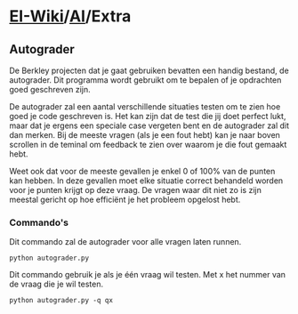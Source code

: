 # [EI-Wiki](..)/[AI](Home)/Extra
## Autograder

De Berkley projecten dat je gaat gebruiken bevatten een handig bestand, de autograder. Dit programma wordt gebruikt om te bepalen of je opdrachten goed geschreven zijn.

De autograder zal een aantal verschillende situaties testen om te zien hoe goed je code geschreven is. Het kan zijn dat de test die jij doet perfect lukt, maar dat je ergens een speciale case vergeten bent en de autograder zal dit dan merken. Bij de meeste vragen (als je een fout hebt) kan je naar boven scrollen in de teminal om feedback te zien over waarom je die fout gemaakt hebt.

Weet ook dat voor de meeste gevallen je enkel 0 of 100% van de punten kan hebben. In deze gevallen moet elke situatie correct behandeld worden voor je punten krijgt op deze vraag. De vragen waar dit niet zo is zijn meestal gericht op hoe efficiënt je het probleem opgelost hebt.

### Commando's

Dit commando zal de autograder voor alle vragen laten runnen.
```
python autograder.py
```

Dit commando gebruik je als je één vraag wil testen. Met x het nummer van de vraag die je wil testen.
```
python autograder.py -q qx
```


